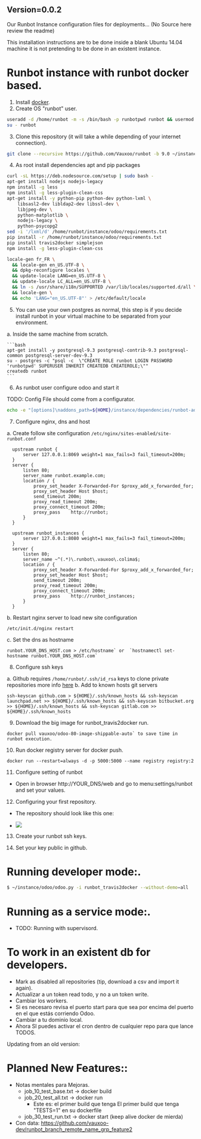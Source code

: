 Version=0.0.2
---

Our Runbot Instance configuration files for deployments... (No Source here
review the readme)

This installation instructions are to be done inside a blank Ubuntu 14.04
machine it is not pretending to be done in an existent instance.

# Runbot instance with runbot docker based.

1. Install [docker](https://docs.docker.com/engine/installation/linux/ubuntulinux/).
2. Create OS "runbot" user.

  ```bash
  useradd -d /home/runbot -m -s /bin/bash -p runbotpwd runbot && usermod -aG docker runbot
  su - runbot
  ```

3. Clone this repository (it will take a while depending of your internet connection).

  ```bash
  git clone --recursive https://github.com/Vauxoo/runbot -b 9.0 ~/instance
  ```

4. As root install dependencies apt and pip packages

  ```bash
  curl -sL https://deb.nodesource.com/setup | sudo bash -
  apt-get install nodejs nodejs-legacy
  npm install -g less
  npm install -g less-plugin-clean-css
  apt-get install -y python-pip python-dev python-lxml \
      libsasl2-dev libldap2-dev libssl-dev \
      libjpeg-dev \
      python-matplotlib \
      nodejs-legacy \
      python-psycopg2
  sed -i '/lxml/d' /home/runbot/instance/odoo/requirements.txt
  pip install -r /home/runbot/instance/odoo/requirements.txt
  pip install travis2docker simplejson
  npm install -g less-plugin-clean-css

  locale-gen fr_FR \
    && locale-gen en_US.UTF-8 \
    && dpkg-reconfigure locales \
    && update-locale LANG=en_US.UTF-8 \
    && update-locale LC_ALL=en_US.UTF-8 \
    && ln -s /usr/share/i18n/SUPPORTED /var/lib/locales/supported.d/all \
    && locale-gen \
    && echo 'LANG="en_US.UTF-8"' > /etc/default/locale
  ```

5. You can use your own postgres as normal, this step is if you decide install
   runbot in your virtual machine to be separated from your environment.

  a. Inside the same machine from scratch.

    ```bash
    apt-get install -y postgresql-9.3 postgresql-contrib-9.3 postgresql-common postgresql-server-dev-9.3
    su - postgres -c "psql -c  \"CREATE ROLE runbot LOGIN PASSWORD 'runbotpwd' SUPERUSER INHERIT CREATEDB CREATEROLE;\""
    createdb runbot
    ```

6. As runbot user configure odoo and start it

  TODO: Config File should come from a configurator.
  ```bash
  echo -e "[options]\naddons_path=${HOME}/instance/dependencies/runbot-addons,\n    ${HOME}/instance/dependencies/odoo-extra,\n    ${HOME}/instance/odoo/addons,\n    ${HOME}/instance/odoo/openerp/addons\ndb_name = runbot\ndbfilter = runbot" | tee -a ~/.openerp_serverrc
  ```

7. Configure nginx, dns and host

  a. Create follow site configuration 
  `/etc/nginx/sites-enabled/site-runbot.conf`

  ```
	upstream runbot {
		server 127.0.0.1:8069 weight=1 max_fails=3 fail_timeout=200m;
	}
	server {
		listen 80;
		server_name runbot.example.com;
		location / {
			proxy_set_header X-Forwarded-For $proxy_add_x_forwarded_for;
			proxy_set_header Host $host;
			send_timeout 200m;
			proxy_read_timeout 200m;
			proxy_connect_timeout 200m;
			proxy_pass    http://runbot;
		}
	}

	upstream runbot_instances {
		server 127.0.0.1:8080 weight=1 max_fails=3 fail_timeout=200m;
	}
	server {
		listen 80;
		server_name ~^(.*)\.runbot\.vauxoo\.colima$;
		location / {
			proxy_set_header X-Forwarded-For $proxy_add_x_forwarded_for;
			proxy_set_header Host $host;
			send_timeout 200m;
			proxy_read_timeout 200m;
			proxy_connect_timeout 200m;
			proxy_pass    http://runbot_instances;
		}
	}
  ```

  b. Restart nginx server to load new site configuration

  ```
  /etc/init.d/nginx restart
  ```

  c. Set the dns as hostname

  ```
  runbot.YOUR_DNS_HOST.com > /etc/hostname` or  `hostnamectl set-hostname runbot.YOUR_DNS_HOST.com`
  ```

8. Configure ssh keys

  a.  Github requires  `/home/runbot/.ssh/id_rsa` keys to clone private repositories more info
   [here](https://help.github.com/articles/generating-an-ssh-key/)
  b. Add to known hosts git servers

  ```
  ssh-keyscan github.com > ${HOME}/.ssh/known_hosts && ssh-keyscan launchpad.net >> ${HOME}/.ssh/known_hosts && ssh-keyscan bitbucket.org >> ${HOME}/.ssh/known_hosts && ssh-keyscan gitlab.com >> ${HOME}/.ssh/known_hosts
  ```

9. Download the big image for runbot_travis2docker run.

  ```
  docker pull vauxoo/odoo-80-image-shippable-auto` to save time in runbot execution.
  ```

10. Run docker registry server for docker push.

  ```
  docker run --restart=always -d -p 5000:5000 --name registry registry:2
  ```

11. Configure setting of runbot

  - Open in browser http://YOUR_DNS/web and go to menu:settings/runbot and set your values.

12. Configuring your first repository.

  - The repository should look like this one:

  - ![](http://screenshots.vauxoo.com/oem/fc1fe0-1042x619.png)

13. Create your runbot ssh keys.

14. Set your key public in github.

# Running developer mode:.
  
  ```bash
  $ ~/instance/odoo/odoo.py -i runbot_travis2docker --without-demo=all

  ```

# Running as a service mode:.

  - TODO: Running with supervisord.

# To work in an existent db for developers.

  - Mark as disabled all repositories (tip, download a csv and import it
    again).
  - Actualizar a un token read todo, y no a un token write.
  - Cambiar los workers.
  - Si es necesaro revisa el puerto start para que sea por encima del puerto en
    el que estás corriendo Odoo.
  - Cambiar a tu dominio local.
  - Ahora SI puedes activar el cron dentro de cualquier repo para que lance
    TODOS.

Updating from an old version:

# Planned New Features::

  - Notas mentales para Mejoras.
    - job_10_test_base.txt -> docker build
    - job_20_test_all.txt -> docker run
      - Este es: el primer build que tenga El primer build que tenga "TESTS=1" en su dockerfile
    - job_30_test_run.txt -> docker start (keep alive docker de mierda)
  - Con data: https://github.com/vauxoo-dev/runbot_branch_remote_name_grp_feature2
